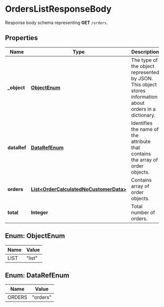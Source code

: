 

# OrdersListResponseBody

Response body schema representing **GET** `/orders`.

## Properties

| Name | Type | Description |
|------------ | ------------- | ------------- |
|**_object** | [**ObjectEnum**](#ObjectEnum) | The type of the object represented by JSON. This object stores information about orders in a dictionary. |
|**dataRef** | [**DataRefEnum**](#DataRefEnum) | Identifies the name of the attribute that contains the array of order objects. |
|**orders** | [**List&lt;OrderCalculatedNoCustomerData&gt;**](OrderCalculatedNoCustomerData.md) | Contains array of order objects. |
|**total** | **Integer** | Total number of orders. |



## Enum: ObjectEnum

| Name | Value |
|---- | -----|
| LIST | &quot;list&quot; |



## Enum: DataRefEnum

| Name | Value |
|---- | -----|
| ORDERS | &quot;orders&quot; |



